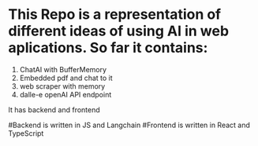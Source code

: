# This Repo is a representation of different ideas of using AI in web aplications. So far it contains: 
1. ChatAI with BufferMemory
2. Embedded pdf and chat to it
3. web scraper with memory
4. dalle-e openAI API endpoint

It has backend and frontend 

#Backend is written in JS and Langchain
#Frontend is written in React and TypeScript 


